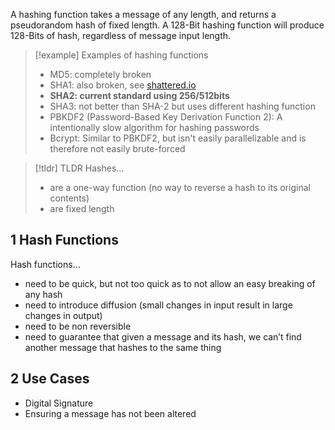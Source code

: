 A hashing function takes a message of any length, and returns a pseudorandom hash of fixed length. A 128-Bit hashing function will produce 128-Bits of hash, regardless of message input length.

> [!example] Examples of hashing functions
> - MD5: completely broken
> - SHA1: also broken, see [shattered.io]()
> - **SHA2: current standard using 256/512bits**
> - SHA3: not better than SHA-2 but uses different hashing function
> - PBKDF2 (Password-Based Key Derivation Function 2): A intentionally slow algorithm for hashing passwords
> - Bcrypt: Similar to PBKDF2, but isn't easily parallelizable and is therefore not easily brute-forced

> [!tldr] TLDR
> Hashes…
> - are a one-way function (no way to reverse a hash to its original contents)
> - are fixed length

## 1 Hash Functions
Hash functions…
- need to be quick, but not too quick as to not allow an easy breaking of any hash
- need to introduce diffusion (small changes in input result in large changes in output)
- need to be non reversible
- need to guarantee that given a message and its hash, we can’t find another message that hashes to the same thing

## 2 Use Cases
- Digital Signature
- Ensuring a message has not been altered
